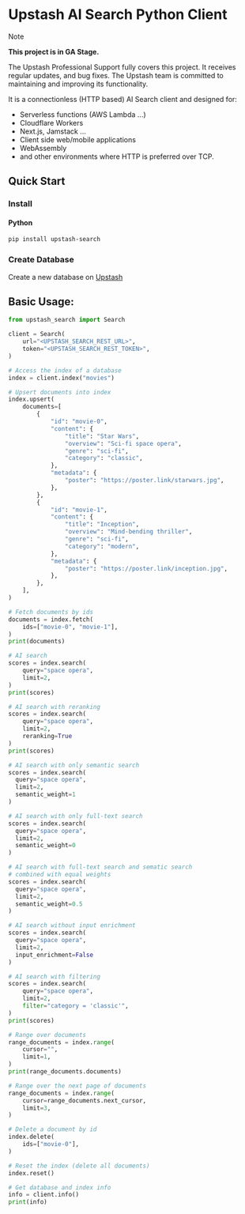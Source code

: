 # Upstash AI Search Python Client

> [!NOTE]
> **This project is in GA Stage.**
>
> The Upstash Professional Support fully covers this project. It receives regular updates, and bug fixes.
> The Upstash team is committed to maintaining and improving its functionality.

It is a connectionless (HTTP based) AI Search client and designed for:

- Serverless functions (AWS Lambda ...)
- Cloudflare Workers
- Next.js, Jamstack ...
- Client side web/mobile applications
- WebAssembly
- and other environments where HTTP is preferred over TCP.

## Quick Start

### Install

#### Python

```bash
pip install upstash-search
```

### Create Database

Create a new database on [Upstash](https://console.upstash.com/search)

## Basic Usage:

```py
from upstash_search import Search

client = Search(
    url="<UPSTASH_SEARCH_REST_URL>",
    token="<UPSTASH_SEARCH_REST_TOKEN>",
)

# Access the index of a database
index = client.index("movies")

# Upsert documents into index
index.upsert(
    documents=[
        {
            "id": "movie-0",
            "content": {
                "title": "Star Wars",
                "overview": "Sci-fi space opera",
                "genre": "sci-fi",
                "category": "classic",
            },
            "metadata": {
                "poster": "https://poster.link/starwars.jpg",
            },
        },
        {
            "id": "movie-1",
            "content": {
                "title": "Inception",
                "overview": "Mind-bending thriller",
                "genre": "sci-fi",
                "category": "modern",
            },
            "metadata": {
                "poster": "https://poster.link/inception.jpg",
            },
        },
    ],
)

# Fetch documents by ids
documents = index.fetch(
    ids=["movie-0", "movie-1"],
)
print(documents)

# AI search
scores = index.search(
    query="space opera",
    limit=2,
)
print(scores)

# AI search with reranking
scores = index.search(
    query="space opera",
    limit=2,
    reranking=True
)
print(scores)

# AI search with only semantic search
scores = index.search(
  query="space opera",
  limit=2,
  semantic_weight=1
)

# AI search with only full-text search
scores = index.search(
  query="space opera",
  limit=2,
  semantic_weight=0
)

# AI search with full-text search and sematic search
# combined with equal weights
scores = index.search(
  query="space opera",
  limit=2,
  semantic_weight=0.5
)

# AI search without input enrichment
scores = index.search(
  query="space opera",
  limit=2,
  input_enrichment=False
)

# AI search with filtering
scores = index.search(
    query="space opera",
    limit=2,
    filter="category = 'classic'",
)
print(scores)

# Range over documents
range_documents = index.range(
    cursor="",
    limit=1,
)
print(range_documents.documents)

# Range over the next page of documents
range_documents = index.range(
    cursor=range_documents.next_cursor,
    limit=3,
)

# Delete a document by id
index.delete(
    ids=["movie-0"],
)

# Reset the index (delete all documents)
index.reset()

# Get database and index info
info = client.info()
print(info)
```
